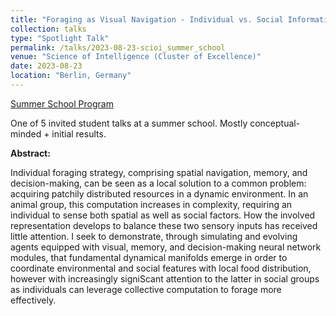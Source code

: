 ```yaml
---
title: "Foraging as Visual Navigation - Individual vs. Social Information"
collection: talks
type: "Spotlight Talk"
permalink: /talks/2023-08-23-scioi_summer_school
venue: "Science of Intelligence (Cluster of Excellence)"
date: 2023-08-23
location: "Berlin, Germany"
---
```


[Summer School Program](https://www.scienceofintelligence.de/wp-content/uploads/2024/02/summerschool-program.pdf)

One of 5 invited student talks at a summer school. Mostly conceptual-minded + initial results.

<b>Abstract:</b>

Individual foraging strategy, comprising spatial navigation, memory, and decision-making, can be seen as
a local solution to a common problem: acquiring patchily distributed resources in a dynamic environment.
In an animal group, this computation increases in complexity, requiring an individual to sense both spatial
as well as social factors. How the involved representation develops to balance these two sensory inputs
has received little attention. I seek to demonstrate, through simulating and evolving agents equipped with
visual, memory, and decision-making neural network modules, that fundamental dynamical manifolds
emerge in order to coordinate environmental and social features with local food distribution, however with
increasingly signiScant attention to the latter in social groups as individuals can leverage collective
computation to forage more effectively.